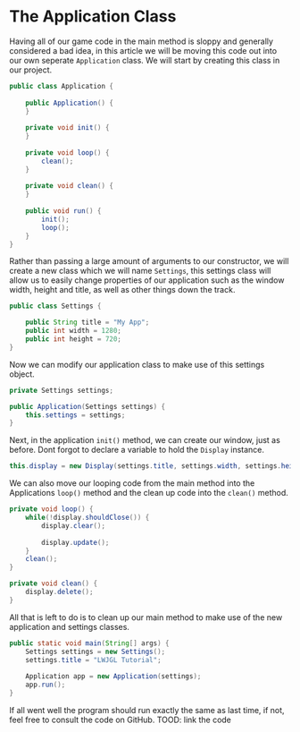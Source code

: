 # The Application Class
Having all of our game code in the main method is sloppy and generally considered a bad idea, in this article we will be moving this code out into our own seperate `Application` class.
We will start by creating this class in our project.
```java
public class Application {
	
	public Application() {
	}
	
	private void init() {
	}
	
	private void loop() {
	    clean();
	}
	
	private void clean() {
	}
	
	public void run() {
		init();
		loop();
	}
}
```
Rather than passing a large amount of arguments to our constructor, we will create a new class which we will name `Settings`, this settings class will allow us to easily change properties of our application such as the window width, height and title, as well as other things down the track.
```java
public class Settings {

	public String title = "My App";
	public int width = 1280;
	public int height = 720;
}
```
Now we can modify our application class to make use of this settings object.
```java
private Settings settings;

public Application(Settings settings) {
	this.settings = settings;
}
```
Next, in the application `init()` method, we can create our window, just as before. Dont forgot to declare a variable to hold the `Display` instance.
```java
this.display = new Display(settings.title, settings.width, settings.height);
```
We can also move our looping code from the main method into the Applications `loop()` method and the clean up code into the `clean()` method.
```java
private void loop() {
	while(!display.shouldClose()) {
		display.clear();
		
		display.update();
	}
	clean();
}

private void clean() {
	display.delete();
}
```
All that is left to do is to clean up our main method to make use of the new application and settings classes.
```java
public static void main(String[] args) {
	Settings settings = new Settings();
	settings.title = "LWJGL Tutorial";
	
	Application app = new Application(settings);
	app.run();
}
```
If all went well the program should run exactly the same as last time, if not, feel free to consult the code on GitHub. TOOD: link the code